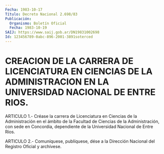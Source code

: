 ```yaml
---
Fecha: 1983-10-17
Título: Decreto Nacional 2.698/83
Publicación:
  Organismo: Boletín Oficial
  Fecha: 1983-10-19
SAIJ: https://www.saij.gob.ar/DN19831002698
Id: 123456789-0abc-896-2001-3891soterced
---
```

# CREACION DE LA CARRERA DE LICENCIATURA EN CIENCIAS DE LA ADMINISTRACION EN LA UNIVERSIDAD NACIONAL DE ENTRE RIOS.

<a id="1"></a>
ARTICULO  1.-  Créase  la carrera de Licenciatura en Ciencias de la Administración en el ámbito  de  la  Facultad  de  Ciencias  de  la Administración,    con    sede  en  Concordia,  dependiente  de  la Universidad Nacional de Entre Ríos.

<a id="2"></a>
ARTICULO  2.- Comuníquese, publíquese, dése a la Dirección Nacional del Registro Oficial y archívese.